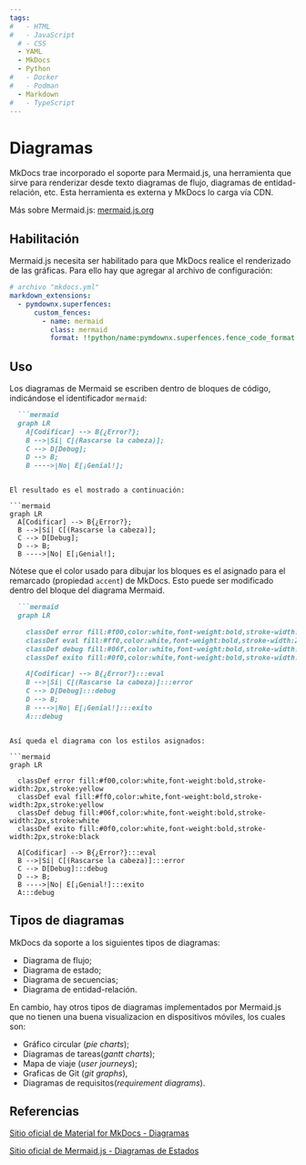 ```yaml
---
tags:
#   - HTML
#   - JavaScript
  # - CSS
  - YAML
  - MkDocs
  - Python
#   - Docker
#   - Podman
  - Markdown
#   - TypeScript
---
```





# Diagramas


MkDocs trae incorporado el soporte para Mermaid.js, una herramienta que sirve para renderizar desde texto diagramas de flujo, diagramas de entidad-relación, etc.
Esta herramienta es externa y MkDocs lo carga vía CDN.


Más sobre Mermaid.js: [mermaid.js.org](https://mermaid.js.org/)

## Habilitación

Mermaid.js necesita ser habilitado para que MkDocs realice el renderizado de las gráficas. Para ello hay que agregar al archivo de configuración:

``` yaml title="Habilitación de diagramas Mermaid"
# archivo "mkdocs.yml"
markdown_extensions:
  - pymdownx.superfences:
      custom_fences:
        - name: mermaid
          class: mermaid
          format: !!python/name:pymdownx.superfences.fence_code_format
```


## Uso

Los diagramas de Mermaid se escriben dentro de bloques de código, indicándose el identificador `mermaid`:

``` md title="Diagrama de flujo" hl_lines="1"
  ```mermaid
  graph LR
    A[Codificar] --> B{¿Error?};
    B -->|Sí| C[(Rascarse la cabeza)];
    C --> D[Debug];
    D --> B;
    B ---->|No| E[¡Genial!];
  ```
```

El resultado es el mostrado a continuación:

```mermaid
graph LR
  A[Codificar] --> B{¿Error?};
  B -->|Sí| C[(Rascarse la cabeza)];
  C --> D[Debug];
  D --> B;
  B ---->|No| E[¡Genial!];
```

Nótese que el color usado para dibujar los bloques es el asignado para el remarcado (propiedad `accent`) de MkDocs. Esto puede ser modificado dentro del bloque del diagrama Mermaid.


```md title="Diagrama de flujo - Colores personalizados" 
  ```mermaid
  graph LR

    classDef error fill:#f00,color:white,font-weight:bold,stroke-width:2px,stroke:yellow
    classDef eval fill:#ff0,color:white,font-weight:bold,stroke-width:2px,stroke:yellow
    classDef debug fill:#06f,color:white,font-weight:bold,stroke-width:2px,stroke:white
    classDef exito fill:#0f0,color:white,font-weight:bold,stroke-width:2px,stroke:black

    A[Codificar] --> B{¿Error?}:::eval
    B -->|Sí| C[(Rascarse la cabeza)]:::error
    C --> D[Debug]:::debug
    D --> B;
    B ---->|No| E[¡Genial!]:::exito
    A:::debug
  ```
```

Así queda el diagrama con los estilos asignados:

```mermaid
graph LR

  classDef error fill:#f00,color:white,font-weight:bold,stroke-width:2px,stroke:yellow
  classDef eval fill:#ff0,color:white,font-weight:bold,stroke-width:2px,stroke:yellow
  classDef debug fill:#06f,color:white,font-weight:bold,stroke-width:2px,stroke:white
  classDef exito fill:#0f0,color:white,font-weight:bold,stroke-width:2px,stroke:black

  A[Codificar] --> B{¿Error?}:::eval
  B -->|Sí| C[(Rascarse la cabeza)]:::error
  C --> D[Debug]:::debug
  D --> B;
  B ---->|No| E[¡Genial!]:::exito
  A:::debug
```


## Tipos de diagramas 

MkDocs da soporte a los siguientes tipos de diagramas:

- Diagrama de flujo;
- Diagrama de estado;
- Diagrama de secuencias;
- Diagrama de entidad-relación.

En cambio, hay otros tipos de diagramas implementados por Mermaid.js 
que no tienen una buena visualizacion en dispositivos móviles,
los cuales son:

- Gráfico circular (*pie charts*);
- Diagramas de tareas(*gantt charts*); 
- Mapa de viaje (*user journeys*);
- Graficas de Git (*git graphs*), 
- Diagramas de requisitos(*requirement diagrams*).



## Referencias

[Sitio oficial de Material for MkDocs - Diagramas](https://squidfunk.github.io/mkdocs-material/reference/diagrams/)


[Sitio oficial de Mermaid.js - Diagramas de Estados](https://mermaid.js.org/syntax/stateDiagram.html)